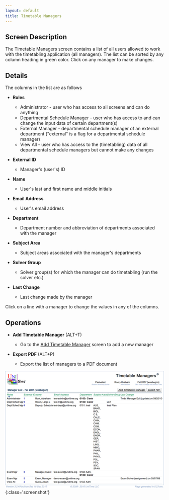 ```yaml
---
layout: default
title: Timetable Managers
---
```



## Screen Description

The Timetable Managers screen contains a list of all users allowed to work with the timetabling application (all managers). The list can be sorted by any column heading in green color. Click on any manager to make changes.

## Details

The columns in the list are as follows

* **Roles**
	* Administrator - user who has access to all screens and can do anything
	* Departmental Schedule Manager - user who has access to and can change the input data of certain department(s)
	* External Manager - departmental schedule manager of an external department ("external" is a flag for a departmental schedule manager)
	* View All - user who has access to the (timetabling) data of all departmental schedule managers but cannot make any changes

* **External ID**
	* Manager's (user's) ID

* **Name**
	* User's last and first name and middle initials

* **Email Address**
	* User's email address

* **Department**
	* Department number and abbreviation of departments associated with the manager

* **Subject Area**
	* Subject areas associated with the manager's departments

* **Solver Group**
	* Solver group(s) for which the manager can do timetabling (run the solver etc.)

* **Last Change**
	* Last change made by the manager

Click on a line with a manager to change the values in any of the columns.

## Operations

* **Add Timetable Manager** (ALT+T)
	* Go to the [Add Timetable Manager](add-timetable-manager) screen to add a new manager

* **Export PDF** (ALT+P)
	* Export the list of managers to a PDF document


![Timetable Managers](images/timetable-managers-1.png){:class='screenshot'}
